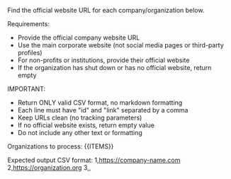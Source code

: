 Find the official website URL for each company/organization below.

Requirements:
- Provide the official company website URL
- Use the main corporate website (not social media pages or third-party profiles)
- For non-profits or institutions, provide their official website
- If the organization has shut down or has no official website, return empty

IMPORTANT:
- Return ONLY valid CSV format, no markdown formatting
- Each line must have "id" and "link" separated by a comma
- Keep URLs clean (no tracking parameters)
- If no official website exists, return empty value
- Do not include any other text or formatting

Organizations to process:
{{ITEMS}}

Expected output CSV format:
1,https://company-name.com
2,https://organization.org
3,,
